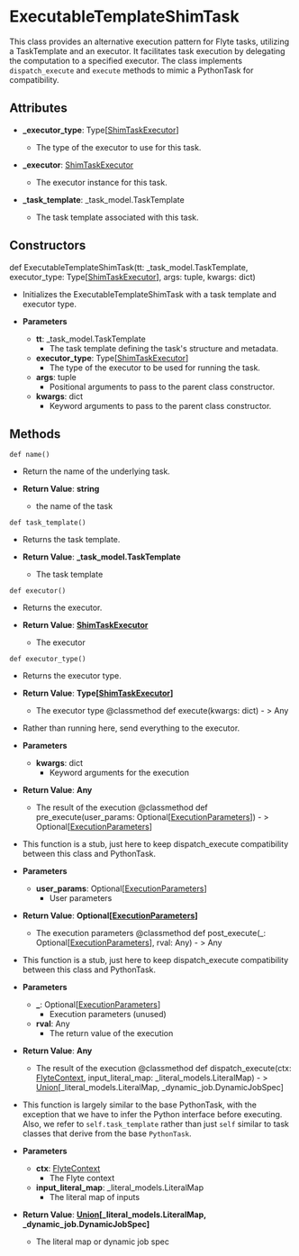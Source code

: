 # ExecutableTemplateShimTask

This class provides an alternative execution pattern for Flyte tasks, utilizing a TaskTemplate and an executor. It facilitates task execution by delegating the computation to a specified executor. The class implements `dispatch_execute` and `execute` methods to mimic a PythonTask for compatibility.

## Attributes

- **_executor_type**: Type[[ShimTaskExecutor](flytekit_core_shim_task_shimtaskexecutor)]
  - The type of the executor to use for this task.

- **_executor**: [ShimTaskExecutor](flytekit_core_shim_task_shimtaskexecutor)
  - The executor instance for this task.

- **_task_template**: _task_model.TaskTemplate
  - The task template associated with this task.

## Constructors
def ExecutableTemplateShimTask(tt: _task_model.TaskTemplate, executor_type: Type[[ShimTaskExecutor](flytekit_core_shim_task_shimtaskexecutor)], args: tuple, kwargs: dict)
-  Initializes the ExecutableTemplateShimTask with a task template and executor type.
- **Parameters**

  - **tt**: _task_model.TaskTemplate
    - The task template defining the task&#x27;s structure and metadata.
  - **executor_type**: Type[[ShimTaskExecutor](flytekit_core_shim_task_shimtaskexecutor)]
    - The type of the executor to be used for running the task.
  - **args**: tuple
    - Positional arguments to pass to the parent class constructor.
  - **kwargs**: dict
    - Keyword arguments to pass to the parent class constructor.



## Methods
```@classmethod
def name()
```
-  Return the name of the underlying task.

- **Return Value**:
**string**
  - the name of the task
```@classmethod
def task_template()
```
-  Returns the task template.

- **Return Value**:
**_task_model.TaskTemplate**
  - The task template
```@classmethod
def executor()
```
-  Returns the executor.

- **Return Value**:
**[ShimTaskExecutor](flytekit_core_shim_task_shimtaskexecutor)**
  - The executor
```@classmethod
def executor_type()
```
-  Returns the executor type.

- **Return Value**:
**Type[[ShimTaskExecutor](flytekit_core_shim_task_shimtaskexecutor)]**
  - The executor type
@classmethod
def execute(kwargs: dict) - > Any
-  Rather than running here, send everything to the executor.
- **Parameters**

  - **kwargs**: dict
    - Keyword arguments for the execution

- **Return Value**:
**Any**
  - The result of the execution
@classmethod
def pre_execute(user_params: Optional[[ExecutionParameters](flytekit_core_context_manager_executionparameters)]) - > Optional[[ExecutionParameters](flytekit_core_context_manager_executionparameters)]
-  This function is a stub, just here to keep dispatch_execute compatibility between this class and PythonTask.
- **Parameters**

  - **user_params**: Optional[[ExecutionParameters](flytekit_core_context_manager_executionparameters)]
    - User parameters

- **Return Value**:
**Optional[[ExecutionParameters](flytekit_core_context_manager_executionparameters)]**
  - The execution parameters
@classmethod
def post_execute(_: Optional[[ExecutionParameters](flytekit_core_context_manager_executionparameters)], rval: Any) - > Any
-  This function is a stub, just here to keep dispatch_execute compatibility between this class and PythonTask.
- **Parameters**

  - **_**: Optional[[ExecutionParameters](flytekit_core_context_manager_executionparameters)]
    - Execution parameters (unused)
  - **rval**: Any
    - The return value of the execution

- **Return Value**:
**Any**
  - The result of the execution
@classmethod
def dispatch_execute(ctx: [FlyteContext](flytekit_core_context_manager_flytecontext), input_literal_map: _literal_models.LiteralMap) - > [Union](flytekit_models_literals_union)[_literal_models.LiteralMap, _dynamic_job.DynamicJobSpec]
-  This function is largely similar to the base PythonTask, with the exception that we have to infer the Python interface before executing. Also, we refer to ``self.task_template`` rather than just ``self`` similar to task classes that derive from the base ``PythonTask``.
- **Parameters**

  - **ctx**: [FlyteContext](flytekit_core_context_manager_flytecontext)
    - The Flyte context
  - **input_literal_map**: _literal_models.LiteralMap
    - The literal map of inputs

- **Return Value**:
**[Union](flytekit_models_literals_union)[_literal_models.LiteralMap, _dynamic_job.DynamicJobSpec]**
  - The literal map or dynamic job spec
